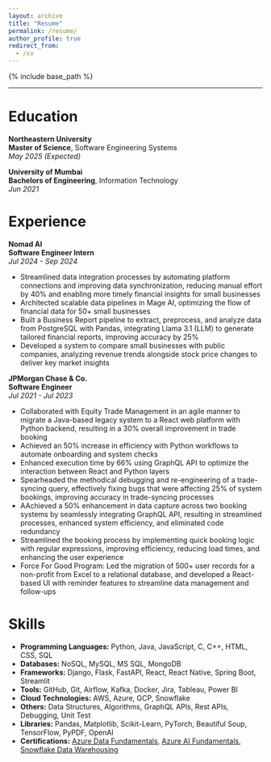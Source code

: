 ```yaml
---
layout: archive
title: "Resume"
permalink: /resume/
author_profile: true
redirect_from:
  - /cv
---
```


{% include base_path %}

----

# Education

**Northeastern University** <br />
**Master of Science**, Software Engineering Systems  
_May 2025 (Expected)_

**University of Mumbai** <br />
**Bachelors of Engineering**, Information Technology  
_Jun 2021_

# Experience

**Nomad AI** <br />
**Software Engineer Intern**  
_Jul 2024 - Sep 2024_
- Streamlined data integration processes by automating platform connections and improving data synchronization, reducing manual effort by 40% and enabling more timely financial insights for small businesses
- Architected scalable data pipelines in Mage AI, optimizing the flow of financial data for 50+ small businesses
- Built a Business Report pipeline to extract, preprocess, and analyze data from PostgreSQL with Pandas, integrating Llama 3.1 (LLM) to generate tailored financial reports, improving accuracy by 25%
- Developed a system to compare small businesses with public companies, analyzing revenue trends alongside stock price changes to deliver key market insights

**JPMorgan Chase & Co.** <br />
**Software Engineer**  
_Jul 2021 - Jul 2023_
- Collaborated with Equity Trade Management in an agile manner to migrate a Java-based legacy system to a React web platform with Python backend, resulting in a 30% overall improvement in trade booking
- Achieved an 50% increase in efficiency with Python workflows to automate onboarding and system checks
- Enhanced execution time by 66% using GraphQL API to optimize the interaction between React and Python layers
- Spearheaded the methodical debugging and re-engineering of a trade-syncing query, effectively fixing bugs that were affecting 25% of system bookings, improving accuracy in trade-syncing processes
- AAchieved a 50% enhancement in data capture across two booking systems by seamlessly integrating GraphQL API, resulting in streamlined processes, enhanced system efficiency, and eliminated code redundancy
- Streamlined the booking process by implementing quick booking logic with regular expressions, improving efficiency, reducing load times, and enhancing the user experience
- Force For Good Program: Led the migration of 500+ user records for a non-profit from Excel to a relational database, and developed a React-based UI with reminder features to streamline data management and follow-ups

# Skills
* **Programming Languages:** Python, Java, JavaScript, C, C++, HTML, CSS, SQL
* **Databases:** NoSQL, MySQL, MS SQL, MongoDB
* **Frameworks:**	Django, Flask, FastAPI, React, React Native, Spring Boot, Streamlit 
* **Tools:** GitHub, Git, Airflow, Kafka, Docker, Jira, Tableau, Power BI
* **Cloud Technologies:** AWS, Azure, GCP, Snowflake
* **Others:** Data Structures, Algorithms, GraphQL APIs, Rest APIs, Debugging, Unit Test
* **Libraries:** Pandas, Matplotlib, Scikit-Learn, PyTorch, Beautiful Soup, TensorFlow, PyPDF, OpenAI
* **Certifications:** [Azure Data Fundamentals](https://www.credly.com/badges/6a48d1f2-ac6e-4d2a-b965-4c0e7d473420), [Azure AI Fundamentals](https://www.credly.com/badges/b099ff11-31c8-41d9-bc06-7057272a1dc4), [Snowflake Data Warehousing](https://achieve.snowflake.com/59e18970-b9d2-445e-a6dd-75dfb9650709#gs.4e5mgz)